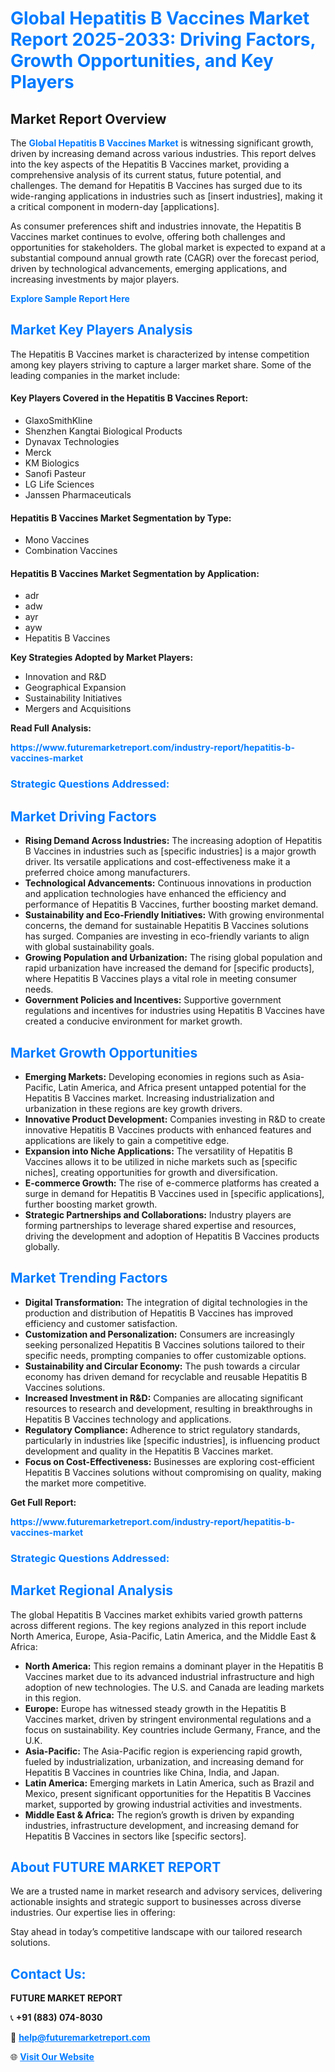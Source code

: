<h1 style="color: #007BFF;">Global Hepatitis B Vaccines Market Report 2025-2033: Driving Factors, Growth Opportunities, and Key Players</h1>

<section id="overview">
<h2>Market Report Overview</h2>
<p>The <a href="https://www.futuremarketreport.com/industry-report/hepatitis-b-vaccines-market" style="color: #007BFF; text-decoration: none;"><strong>Global Hepatitis B Vaccines Market</strong></a> is witnessing significant growth, driven by increasing demand across various industries. This report delves into the key aspects of the Hepatitis B Vaccines market, providing a comprehensive analysis of its current status, future potential, and challenges. The demand for Hepatitis B Vaccines has surged due to its wide-ranging applications in industries such as [insert industries], making it a critical component in modern-day [applications].</p>
<p>As consumer preferences shift and industries innovate, the Hepatitis B Vaccines market continues to evolve, offering both challenges and opportunities for stakeholders. The global market is expected to expand at a substantial compound annual growth rate (CAGR) over the forecast period, driven by technological advancements, emerging applications, and increasing investments by major players.</p>
</section>

<section id="overview">
<p><a href="https://www.futuremarketreport.com/request-sample/reportId=122863" style="color: #007BFF; text-decoration: none;"><strong>Explore Sample Report Here</strong></a></p>
</section>

<section id="key-players">
<h2 style="color: #007BFF;">Market Key Players Analysis</h2>
<p>The Hepatitis B Vaccines market is characterized by intense competition among key players striving to capture a larger market share. Some of the leading companies in the market include:</p>
<h4>Key Players Covered in the Hepatitis B Vaccines Report:</h4>
<ul><li>GlaxoSmithKline</li><li>Shenzhen Kangtai Biological Products</li><li>Dynavax Technologies</li><li>Merck</li><li>KM Biologics</li><li>Sanofi Pasteur</li><li>LG Life Sciences</li><li>Janssen Pharmaceuticals</li></ul>
<h4>Hepatitis B Vaccines Market Segmentation by Type:</h4>
<ul><li>Mono Vaccines</li><li>Combination Vaccines</li></ul>

<h4>Hepatitis B Vaccines Market Segmentation by Application:</h4>
<ul><li>adr</li><li>adw</li><li>ayr</li><li>ayw</li><li>Hepatitis B Vaccines</li></ul>
<p><strong>Key Strategies Adopted by Market Players:</strong></p>
<ul>
<li>Innovation and R&D</li>
<li>Geographical Expansion</li>
<li>Sustainability Initiatives</li>
<li>Mergers and Acquisitions</li>
</ul>
</section>

<section>
<p><strong>Read Full Analysis: </strong></p><a href="https://www.futuremarketreport.com/industry-report/hepatitis-b-vaccines-market" style="color: #007BFF; text-decoration: none;"><strong>https://www.futuremarketreport.com/industry-report/hepatitis-b-vaccines-market</strong></a>
<h3 style="color: #007BFF;">Strategic Questions Addressed:</h3>
</section>

<section id="driving-factors">
<h2 style="color: #007BFF;">Market Driving Factors</h2>
<ul>
<li><strong>Rising Demand Across Industries:</strong> The increasing adoption of Hepatitis B Vaccines in industries such as [specific industries] is a major growth driver. Its versatile applications and cost-effectiveness make it a preferred choice among manufacturers.</li>
<li><strong>Technological Advancements:</strong> Continuous innovations in production and application technologies have enhanced the efficiency and performance of Hepatitis B Vaccines, further boosting market demand.</li>
<li><strong>Sustainability and Eco-Friendly Initiatives:</strong> With growing environmental concerns, the demand for sustainable Hepatitis B Vaccines solutions has surged. Companies are investing in eco-friendly variants to align with global sustainability goals.</li>
<li><strong>Growing Population and Urbanization:</strong> The rising global population and rapid urbanization have increased the demand for [specific products], where Hepatitis B Vaccines plays a vital role in meeting consumer needs.</li>
<li><strong>Government Policies and Incentives:</strong> Supportive government regulations and incentives for industries using Hepatitis B Vaccines have created a conducive environment for market growth.</li>
</ul>
</section>

<section id="growth-opportunities">
<h2 style="color: #007BFF;">Market Growth Opportunities</h2>
<ul>
<li><strong>Emerging Markets:</strong> Developing economies in regions such as Asia-Pacific, Latin America, and Africa present untapped potential for the Hepatitis B Vaccines market. Increasing industrialization and urbanization in these regions are key growth drivers.</li>
<li><strong>Innovative Product Development:</strong> Companies investing in R&D to create innovative Hepatitis B Vaccines products with enhanced features and applications are likely to gain a competitive edge.</li>
<li><strong>Expansion into Niche Applications:</strong> The versatility of Hepatitis B Vaccines allows it to be utilized in niche markets such as [specific niches], creating opportunities for growth and diversification.</li>
<li><strong>E-commerce Growth:</strong> The rise of e-commerce platforms has created a surge in demand for Hepatitis B Vaccines used in [specific applications], further boosting market growth.</li>
<li><strong>Strategic Partnerships and Collaborations:</strong> Industry players are forming partnerships to leverage shared expertise and resources, driving the development and adoption of Hepatitis B Vaccines products globally.</li>
</ul>
</section>

<section id="trending-factors">
<h2 style="color: #007BFF;">Market Trending Factors</h2>
<ul>
<li><strong>Digital Transformation:</strong> The integration of digital technologies in the production and distribution of Hepatitis B Vaccines has improved efficiency and customer satisfaction.</li>
<li><strong>Customization and Personalization:</strong> Consumers are increasingly seeking personalized Hepatitis B Vaccines solutions tailored to their specific needs, prompting companies to offer customizable options.</li>
<li><strong>Sustainability and Circular Economy:</strong> The push towards a circular economy has driven demand for recyclable and reusable Hepatitis B Vaccines solutions.</li>
<li><strong>Increased Investment in R&D:</strong> Companies are allocating significant resources to research and development, resulting in breakthroughs in Hepatitis B Vaccines technology and applications.</li>
<li><strong>Regulatory Compliance:</strong> Adherence to strict regulatory standards, particularly in industries like [specific industries], is influencing product development and quality in the Hepatitis B Vaccines market.</li>
<li><strong>Focus on Cost-Effectiveness:</strong> Businesses are exploring cost-efficient Hepatitis B Vaccines solutions without compromising on quality, making the market more competitive.</li>
</ul>
</section>

<section>
<p><strong>Get Full Report: </strong></p><a href="https://www.futuremarketreport.com/industry-report/hepatitis-b-vaccines-market" style="color: #007BFF; text-decoration: none;"><strong>https://www.futuremarketreport.com/industry-report/hepatitis-b-vaccines-market</strong></a>
<h3 style="color: #007BFF;">Strategic Questions Addressed:</h3>
</section>


<section id="regional-analysis">
<h2 style="color: #007BFF;">Market Regional Analysis</h2>
<p>The global Hepatitis B Vaccines market exhibits varied growth patterns across different regions. The key regions analyzed in this report include North America, Europe, Asia-Pacific, Latin America, and the Middle East & Africa:</p>
<ul>
<li><strong>North America:</strong> This region remains a dominant player in the Hepatitis B Vaccines market due to its advanced industrial infrastructure and high adoption of new technologies. The U.S. and Canada are leading markets in this region.</li>
<li><strong>Europe:</strong> Europe has witnessed steady growth in the Hepatitis B Vaccines market, driven by stringent environmental regulations and a focus on sustainability. Key countries include Germany, France, and the U.K.</li>
<li><strong>Asia-Pacific:</strong> The Asia-Pacific region is experiencing rapid growth, fueled by industrialization, urbanization, and increasing demand for Hepatitis B Vaccines in countries like China, India, and Japan.</li>
<li><strong>Latin America:</strong> Emerging markets in Latin America, such as Brazil and Mexico, present significant opportunities for the Hepatitis B Vaccines market, supported by growing industrial activities and investments.</li>
<li><strong>Middle East & Africa:</strong> The region’s growth is driven by expanding industries, infrastructure development, and increasing demand for Hepatitis B Vaccines in sectors like [specific sectors].</li>
</ul>
</section>

<footer>
<h2 style="color: #007BFF;">About FUTURE MARKET REPORT</h2>
<p>We are a trusted name in market research and advisory services, delivering actionable insights and strategic support to businesses across diverse industries. Our expertise lies in offering:</p>

<p>Stay ahead in today’s competitive landscape with our tailored research solutions.</p>

<h2 style="color: #007BFF;">Contact Us:</h2>
<p><strong>FUTURE MARKET REPORT</strong></p>
<p>📞 <strong>+91 (883) 074-8030</strong></p>
<p>📧 <strong><a href="mailto:help@futuremarketreport.com" style="color: #007BFF;">help@futuremarketreport.com</a></strong></p>
<p>🌐 <strong><a href="https://www.futuremarketreport.com/" style="color: #007BFF;">Visit Our Website</a></strong></p>
</footer>